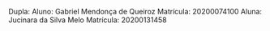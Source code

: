Dupla:
Aluno: Gabriel Mendonça de Queiroz
Matrícula: 20200074100
Aluna: Jucinara da Silva Melo
Matrícula: 20200131458